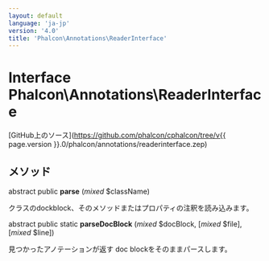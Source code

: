 ```yaml
---
layout: default
language: 'ja-jp'
version: '4.0'
title: 'Phalcon\Annotations\ReaderInterface'
---
```

# Interface **Phalcon\Annotations\ReaderInterface**

[GitHub上のソース](https://github.com/phalcon/cphalcon/tree/v{{ page.version }}.0/phalcon/annotations/readerinterface.zep)

## メソッド

abstract public **parse** (*mixed* $className)

クラスのdockblock、そのメソッドまたはプロパティの注釈を読み込みます。

abstract public static **parseDocBlock** (*mixed* $docBlock, [*mixed* $file], [*mixed* $line])

見つかったアノテーションが返す doc blockをそのままパースします。